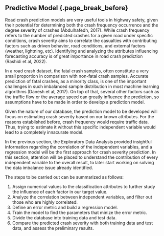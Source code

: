 ## Predictive Model {.page_break_before}


Road crash prediction models are very useful tools in highway safety, given their potential for determining both the crash frequency occurrence and the degree severity of crashes (Abdulhafedh, 2017). While crash frequency refers to the number of predicted crashes for a given road under specific conditions, crash severity aims to correlate the casualties with contributing factors such as driven behavior, road conditions, and external factors (weather, lightning, etc). Identifying and analyzing the attributes influencing forecasting accuracy is of great importance in road crash prediction (Rashidi et al, 2022). 

In a road crash dataset, the fatal crash samples, often constitute a very small proportion in comparison with non-fatal crash samples. Accurate prediction of fatal crashes, as a minority class, is one of the important challenges in such imbalanced sample distribution in most machine learning algorithms (Danesh et al, 2017). On top of that, several other factors such as the traffic flow or the average speed can greatly influence the prediction, so assumptions have to be made in order to develop a prediction model.

Given the nature of our database, the prediction model to be developed will focus on estimating crash severity based on our known attributes. For the reasons established before, crash frequency would require traffic data. Thus, trying to estimate it without this specific independent variable would lead to a completely innacurate model. 

In the previous section, the Exploratory Data Analysis provided insightful information regarding the correlation of the independent variables, and a regression model will be the first approach for crash severity prediction. In this section, attention will be placed to understand the contribution of every independent variable to the overall result, to later start working on solving the data imbalance issue already identified.

The steps to be carried out can be summarized as follows:

1. Assign numerical values to the classification attributes to further study the influence of each factor in our target value.
2. Analyze the correlation between independent variables, and filter out those who are highly correlated.
3. Define an error metric and build a regression model. 
4. Train the model to find the parameters that minize the error metric.
5. Divide the database into training data and test data.
6. Compare the predicted crash severity with both training data and test data, and assess the preliminary results.


